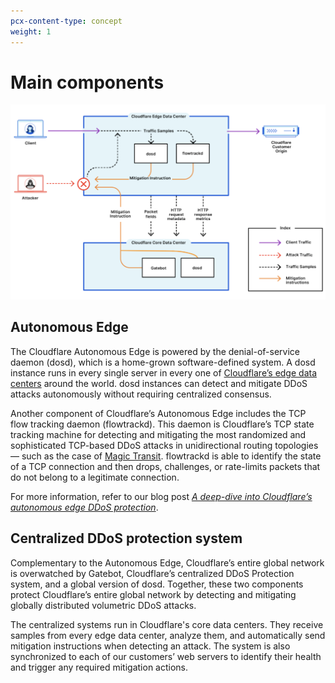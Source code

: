 ```yaml
---
pcx-content-type: concept
weight: 1
---
```


# Main components

![Diagram with the main components of DDoS attack protection at Cloudflare](../images/ddos-diagram.png)

## Autonomous Edge

The Cloudflare Autonomous Edge is powered by the denial-of-service daemon (dosd), which is a home-grown software-defined system. A dosd instance runs in every single server in every one of [Cloudflare’s edge data centers](https://www.cloudflare.com/network/) around the world. dosd instances can detect and mitigate DDoS attacks autonomously without requiring centralized consensus.

Another component of Cloudflare’s Autonomous Edge includes the TCP flow tracking daemon (flowtrackd). This daemon is Cloudflare’s TCP state tracking machine for detecting and mitigating the most randomized and sophisticated TCP-based DDoS attacks in unidirectional routing topologies — such as the case of [Magic Transit](https://developers.cloudflare.com/magic-transit/). flowtrackd is able to identify the state of a TCP connection and then drops, challenges, or rate-limits packets that do not belong to a legitimate connection.

For more information, refer to our blog post _[A deep-dive into Cloudflare’s autonomous edge DDoS protection](https://blog.cloudflare.com/deep-dive-cloudflare-autonomous-edge-ddos-protection/)_.

## Centralized DDoS protection system

Complementary to the Autonomous Edge, Cloudflare’s entire global network is overwatched by Gatebot, Cloudflare’s centralized DDoS Protection system, and a global version of dosd. Together, these two components protect Cloudflare’s entire global network by detecting and mitigating globally distributed volumetric DDoS attacks.

The centralized systems run in Cloudflare's core data centers. They receive samples from every edge data center, analyze them, and automatically send mitigation instructions when detecting an attack. The system is also synchronized to each of our customers’ web servers to identify their health and trigger any required mitigation actions.

